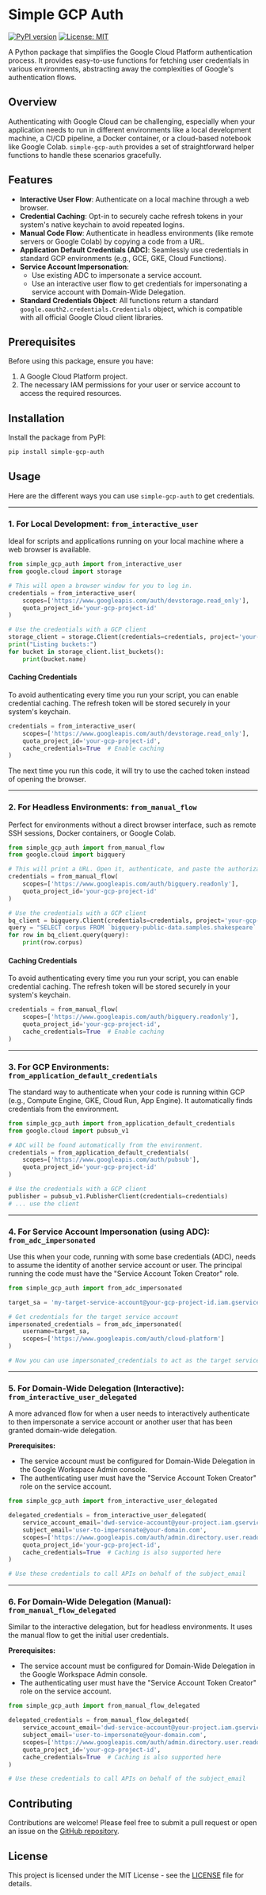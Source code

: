 # Simple GCP Auth

[![PyPI version](https://badge.fury.io/py/simple-gcp-auth.svg)](https://badge.fury.io/py/simple-gcp-auth)
[![License: MIT](https://img.shields.io/badge/License-MIT-yellow.svg)](https://opensource.org/licenses/MIT)

A Python package that simplifies the Google Cloud Platform authentication process. It provides easy-to-use functions for fetching user credentials in various environments, abstracting away the complexities of Google's authentication flows.

## Overview

Authenticating with Google Cloud can be challenging, especially when your application needs to run in different environments like a local development machine, a CI/CD pipeline, a Docker container, or a cloud-based notebook like Google Colab. `simple-gcp-auth` provides a set of straightforward helper functions to handle these scenarios gracefully.

## Features

- **Interactive User Flow**: Authenticate on a local machine through a web browser.
- **Credential Caching**: Opt-in to securely cache refresh tokens in your system's native keychain to avoid repeated logins.
- **Manual Code Flow**: Authenticate in headless environments (like remote servers or Google Colab) by copying a code from a URL.
- **Application Default Credentials (ADC)**: Seamlessly use credentials in standard GCP environments (e.g., GCE, GKE, Cloud Functions).
- **Service Account Impersonation**:
    - Use existing ADC to impersonate a service account.
    - Use an interactive user flow to get credentials for impersonating a service account with Domain-Wide Delegation.
- **Standard Credentials Object**: All functions return a standard `google.oauth2.credentials.Credentials` object, which is compatible with all official Google Cloud client libraries.

## Prerequisites

Before using this package, ensure you have:
1.  A Google Cloud Platform project.
2.  The necessary IAM permissions for your user or service account to access the required resources.

## Installation

Install the package from PyPI:

```bash
pip install simple-gcp-auth
```

## Usage

Here are the different ways you can use `simple-gcp-auth` to get credentials.

---

### 1. For Local Development: `from_interactive_user`

Ideal for scripts and applications running on your local machine where a web browser is available.

```python
from simple_gcp_auth import from_interactive_user
from google.cloud import storage

# This will open a browser window for you to log in.
credentials = from_interactive_user(
    scopes=['https://www.googleapis.com/auth/devstorage.read_only'],
    quota_project_id='your-gcp-project-id'
)

# Use the credentials with a GCP client
storage_client = storage.Client(credentials=credentials, project='your-gcp-project-id')
print("Listing buckets:")
for bucket in storage_client.list_buckets():
    print(bucket.name)
```

#### Caching Credentials

To avoid authenticating every time you run your script, you can enable credential caching. The refresh token will be stored securely in your system's keychain.

```python
credentials = from_interactive_user(
    scopes=['https://www.googleapis.com/auth/devstorage.read_only'],
    quota_project_id='your-gcp-project-id',
    cache_credentials=True  # Enable caching
)
```

The next time you run this code, it will try to use the cached token instead of opening the browser.

---

### 2. For Headless Environments: `from_manual_flow`

Perfect for environments without a direct browser interface, such as remote SSH sessions, Docker containers, or Google Colab.

```python
from simple_gcp_auth import from_manual_flow
from google.cloud import bigquery

# This will print a URL. Open it, authenticate, and paste the authorization code back.
credentials = from_manual_flow(
    scopes=['https://www.googleapis.com/auth/bigquery.readonly'],
    quota_project_id='your-gcp-project-id'
)

# Use the credentials with a GCP client
bq_client = bigquery.Client(credentials=credentials, project='your-gcp-project-id')
query = "SELECT corpus FROM `bigquery-public-data.samples.shakespeare` LIMIT 10"
for row in bq_client.query(query):
    print(row.corpus)
```

#### Caching Credentials

To avoid authenticating every time you run your script, you can enable credential caching. The refresh token will be stored securely in your system's keychain.

```python
credentials = from_manual_flow(
    scopes=['https://www.googleapis.com/auth/bigquery.readonly'],
    quota_project_id='your-gcp-project-id',
    cache_credentials=True  # Enable caching
)
```

---

### 3. For GCP Environments: `from_application_default_credentials`

The standard way to authenticate when your code is running within GCP (e.g., Compute Engine, GKE, Cloud Run, App Engine). It automatically finds credentials from the environment.

```python
from simple_gcp_auth import from_application_default_credentials
from google.cloud import pubsub_v1

# ADC will be found automatically from the environment.
credentials = from_application_default_credentials(
    scopes=['https://www.googleapis.com/auth/pubsub'],
    quota_project_id='your-gcp-project-id'
)

# Use the credentials with a GCP client
publisher = pubsub_v1.PublisherClient(credentials=credentials)
# ... use the client
```

---

### 4. For Service Account Impersonation (using ADC): `from_adc_impersonated`

Use this when your code, running with some base credentials (ADC), needs to assume the identity of another service account or user. The principal running the code must have the "Service Account Token Creator" role.

```python
from simple_gcp_auth import from_adc_impersonated

target_sa = 'my-target-service-account@your-gcp-project-id.iam.gserviceaccount.com'

# Get credentials for the target service account
impersonated_credentials = from_adc_impersonated(
    username=target_sa,
    scopes=['https://www.googleapis.com/auth/cloud-platform']
)

# Now you can use impersonated_credentials to act as the target service account
```

---

### 5. For Domain-Wide Delegation (Interactive): `from_interactive_user_delegated`

A more advanced flow for when a user needs to interactively authenticate to then impersonate a service account or another user that has been granted domain-wide delegation.

**Prerequisites:**
- The service account must be configured for Domain-Wide Delegation in the Google Workspace Admin console.
- The authenticating user must have the "Service Account Token Creator" role on the service account.

```python
from simple_gcp_auth import from_interactive_user_delegated

delegated_credentials = from_interactive_user_delegated(
    service_account_email='dwd-service-account@your-project.iam.gserviceaccount.com',
    subject_email='user-to-impersonate@your-domain.com',
    scopes=['https://www.googleapis.com/auth/admin.directory.user.readonly'],
    quota_project_id='your-gcp-project-id',
    cache_credentials=True  # Caching is also supported here
)

# Use these credentials to call APIs on behalf of the subject_email
```

---

### 6. For Domain-Wide Delegation (Manual): `from_manual_flow_delegated`

Similar to the interactive delegation, but for headless environments. It uses the manual flow to get the initial user credentials.

**Prerequisites:**
- The service account must be configured for Domain-Wide Delegation in the Google Workspace Admin console.
- The authenticating user must have the "Service Account Token Creator" role on the service account.

```python
from simple_gcp_auth import from_manual_flow_delegated

delegated_credentials = from_manual_flow_delegated(
    service_account_email='dwd-service-account@your-project.iam.gserviceaccount.com',
    subject_email='user-to-impersonate@your-domain.com',
    scopes=['https://www.googleapis.com/auth/admin.directory.user.readonly'],
    quota_project_id='your-gcp-project-id',
    cache_credentials=True  # Caching is also supported here
)

# Use these credentials to call APIs on behalf of the subject_email
```

## Contributing

Contributions are welcome! Please feel free to submit a pull request or open an issue on the [GitHub repository](https://github.com/shuvalov/simple-gcp-auth).

## License

This project is licensed under the MIT License - see the [LICENSE](LICENSE) file for details.

